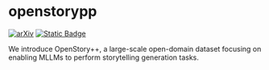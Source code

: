 # openstorypp
[![arXiv](https://img.shields.io/badge/arXiv-2408.03695-b31b1b.svg)](https://arxiv.org/abs/2408.03695)
[![Static Badge](https://img.shields.io/badge/Dataset-Huggingface-yellow)](https://huggingface.co/datasets/MAPLE-WestLake-AIGC/OpenstoryPlusPlus)

We introduce OpenStory++, a large-scale open-domain dataset focusing on enabling MLLMs to perform storytelling generation tasks.